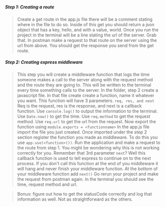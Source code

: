 ##### Step 1: Creating a route
> Create a get route in the app.js file there will be a comment stating where in the file to do so.
> Inside of this get you should return a json object that has a key, hello, and with a value, world.
> Once you run the project in the terminal will be a line stating the url of the server. Grab that.
> In postman make a request to that route on the server using the url from above.
> You should get the response you send from the get route.

##### Step 2: Creating express middleware
> This step you will create a middleware function that logs the time someone makes a call to the server along with the request method and the route they are going to. This will be written to the terminal every time something calls to the server.
> In the folder, step 2 create a javascript file.
> In that file create create a function, name it whatever you want.
> This function will have 3 parameters. `req, res, and next`
> Req is the request, res is the response, and next is a callback function.
> Use `console.log()` to output the information to the terminal.
> Use `Date.now()` to get the time.
> Use `req.method` to get the request method.
> Use `req.url` to get the url from the request.
> Now export the function using `module.exports = <functionname>`
> In the app.js file import the file you just created.
> Once imported under the step 2 section register the function you made as middleware.
> To do this you use `app.use(<function>())`.
> Run the application and make a request to the route from step 1.
> You might be wondering why this is not working correctly for you.
> Remember that 3rd parameter `next`? Well this callback function is used to tell express to continue on to the next process. If you don't call this function at the end of you middleware it will hang and never finish your middleware function.
> At the bottom of your middleware function add `next()`
> Go rerun your project and make the request from postman again.
> In the terminal you should see the time, request method and url.

> Bonus: figure out how to get the statusCode correctly and log that information as well. Not as straightforward as the others.